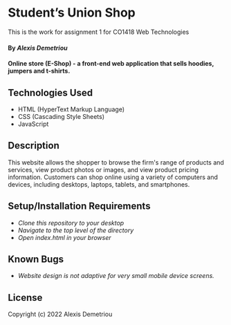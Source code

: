 # Student’s Union Shop

This is the work for assignment 1 for CO1418 Web Technologies

#### By _**Alexis Demetriou**_

#### Online store (E-Shop) - a front-end web application that sells hoodies, jumpers and t-shirts.

## Technologies Used

* HTML (HyperText Markup Language)
* CSS (Cascading Style Sheets)
* JavaScript

## Description

This website allows the shopper to browse the firm's range of products and services, view product photos or images, and view product pricing information. Customers can shop online using a variety of computers and devices, including desktops, laptops, tablets, and smartphones.

## Setup/Installation Requirements

* _Clone this repository to your desktop_
* _Navigate to the top level of the directory_
* _Open index.html in your browser_

## Known Bugs

* _Website design is not adaptive for very small mobile device screens._

## License

Copyright (c) 2022 Alexis Demetriou
